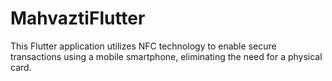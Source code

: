 # MahvaztiFlutter
This Flutter application utilizes NFC technology to enable secure transactions using a mobile smartphone, eliminating the need for a physical card.
